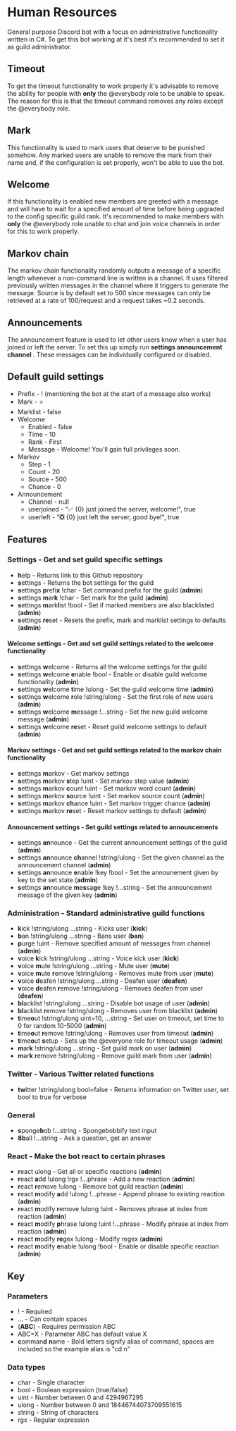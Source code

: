 # Human Resources

General purpose Discord bot with a focus on administrative functionality written in C#. To get this bot working at it's best it's recommended to set it as guild administrator. 

## Timeout

To get the timeout functionality to work properly it's advisable to remove the ability for people with **only** the @everybody role to be unable to speak. The reason for this is that the timeout command removes any roles except the @everybody role.

## Mark

This functionality is used to mark users that deserve to be punished somehow. Any marked users are unable to remove the mark from their name and, if the configuration is set properly, won't be able to use the bot.

## Welcome

If this functionality is enabled new members are greeted with a message and will have to wait for a specified amount of time before being upgraded to the config specific guild rank. It's recommended to make members with **only** the @everybody role unable to chat and join voice channels in order for this to work properly.

## Markov chain

The markov chain functionality randomly outputs a message of a specific length whenever a non-command line is written in a channel. It uses filtered previously written messages in the channel where it triggers to generate the message. Source is by default set to 500 since messages can only be retrieved at a rate of 100/request and a request takes ~0.2 seconds.

## Announcements

The announcement feature is used to let other users know when a user has joined or left the server. To set this up simply run **settings announcement channel <channel name or id>**. These messages can be individually configured or disabled.

## Default guild settings

* Prefix - ! (mentioning the bot at the start of a message also works)
* Mark - ⭐
* Marklist - false
* Welcome
  * Enabled - false
  * Time - 10
  * Rank - First
  * Message - Welcome! You'll gain full privileges soon.
* Markov
  * Step - 1
  * Count - 20
  * Source - 500
  * Chance - 0
* Announcement
  * Channel - null
  * userjoined - ":white_check_mark: {0} just joined the server, welcome!", true
  * userleft - ":negative_squared_cross_mark: {0} just left the server, good bye!", true

## Features

### Settings - Get and set guild specific settings

* **h**elp - Returns link to this Github repository
* **s**ettings - Returns the bot settings for the guild
* **s**ettings **p**refi**x** !char - Set command prefix for the guild (**admin**)
* **s**ettings **m**ar**k** !char - Set mark for the guild (**admin**)
* **s**ettings **m**ark**l**ist !bool - Set if marked members are also blacklisted (**admin**)
* **s**ettings **re**set - Resets the prefix, mark and marklist settings to defaults (**admin**)

#### Welcome settings - Get and set guild settings related to the welcome functionality

* **s**ettings **w**elcome - Returns all the welcome settings for the guild
* **s**ettings **w**elcome **e**nable !bool - Enable or disable guild welcome functionality (**admin**)
* **s**ettings **w**elcome **t**ime !ulong - Set the guild welcome time (**admin**)
* **s**ettings **w**elcome **r**ole !string/ulong - Set the first role of new users (**admin**)
* **s**ettings **w**elcome **m**essage !...string - Set the new guild welcome message (**admin**)
* **s**ettings **w**elcome **re**set - Reset guild welcome settings to default (**admin**) 

#### Markov settings - Get and set guild settings related to the markov chain functionality

* **s**ettings **m**arkov - Get markov settings 
* **s**ettings **m**arkov **s**tep !uint - Set markov step value (**admin**)
* **s**ettings **m**arkov **c**ount !uint - Set markov word count (**admin**)
* **s**ettings **m**arkov **so**urce !uint - Set markov source count (**admin**)
* **s**ettings **m**arkov **ch**ance !uint - Set markov trigger chance (**admin**)
* **s**ettings **m**arkov **re**set - Reset markov settings to default (**admin**)

#### Announcement settings - Set guild settings related to announcements

* **s**ettings **an**nounce - Get the current announcement settings of the guild (**admin**)
* **s**ettings **an**nounce **ch**annel !string/ulong - Set the given channel as the announcement channel (**admin**)
* **s**ettings **an**nounce **e**nable !key !bool - Set the announement given by key to the set state (**admin**)
* **s**ettings **an**nounce **m**e**s**sa**g**e !key !...string - Set the announcement message of the given key (**admin**)

### Administration - Standard administrative guild functions

* **k**ick !string/ulong ...string - Kicks user (**kick**)
* **b**an !string/ulong ...string - Bans user (**ban**)
* **p**urge !uint - Remove specified amount of messages from channel (**admin**)
* **v**oice **k**ick !string/ulong ...string - Voice kick user (**kick**)
* **v**oice **m**ute !string/ulong ...string - Mute user (**mute**)
* **v**oice **m**ute **r**emove !string/ulong - Removes mute from user (**mute**)
* **v**oice **d**eafen !string/ulong ...string - Deafen user (**deafen**)
* **v**oice **d**eafen **r**emove !string/ulong - Removes deafen from user (**deafen**)
* **bl**acklist !string/ulong ...string - Disable bot usage of user (**admin**)
* **bl**acklist **r**emove !string/ulong - Removes user from blacklist (**admin**)
* **t**ime**o**ut !string/ulong uint=10, ...string - Set user on timeout, set time to 0 for random 10-5000 (**admin**)
* **t**ime**o**ut **r**emove !string/ulong - Removes user from timeout (**admin**)
* **t**ime**o**ut **s**etup - Sets up the @everyone role for timeout usage (**admin**)
* **m**ar**k** !string/ulong ...string - Set guild mark on user (**admin**)
* **m**ar**k** **r**emove !string/ulong - Remove guild mark from user (**admin**)

### Twitter - Various Twitter related functions

* **tw**itter !string/ulong bool=false - Returns information on Twitter user, set bool to true for verbose

### General

* **s**ponge**b**ob !...string - Spongebobbify text input
* **8b**all !...string - Ask a question, get an answer

### React - Make the bot react to certain phrases

* **r**eact ulong - Get all or specific reactions  (**admin**)
* **r**eact **a**dd !ulong !rgx !...phrase - Add a new reaction (**admin**)
* **r**eact **r**emove !ulong - Remove bot guild reaction (**admin**)
* **r**eact **m**odify **a**dd !ulong !...phrase - Append phrase to existing reaction (**admin**)
* **r**eact **m**odify **r**emove !ulong !uint - Removes phrase at index from reaction (**admin**)
* **r**eact **m**odify **p**hrase !ulong !uint !...phrase - Modify phrase at index from reaction (**admin**)
* **r**eact **m**odify **re**gex !ulong - Modify regex (**admin**)
* **r**eact **m**odify **e**nable !ulong !bool - Enable or disable specific reaction (**admin**)

## Key

### Parameters

* ! - Required
* ... - Can contain spaces
* (**ABC**) - Requires permission ABC
* ABC=X - Parameter ABC has default value X
* **c**omman**d** **n**ame - Bold letters signify alias of command, spaces are included so the example alias is "cd n"

### Data types

* char - Single character
* bool - Boolean expression (true/false)
* uint - Number between 0 and 4294967295
* ulong - Number between 0 and 18446744073709551615
* string - String of characters
* rgx - Regular expression
